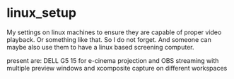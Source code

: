 # linux_setup
My settings on linux machines to ensure they are capable of proper video playback. Or something like that. So I do not forget. And someone can maybe also use them to have a linux based screening computer.

present are:
DELL G5 15
  for e-cinema projection and OBS streaming with multiple preview windows and xcomposite capture on different workspaces
